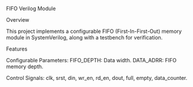 FIFO Verilog Module

Overview

This project implements a configurable FIFO (First-In-First-Out) memory module in SystemVerilog, along with a testbench for verification.

Features

Configurable Parameters: 
FIFO_DEPTH: Data width.
DATA_ADRR: FIFO memory depth.

Control Signals:
clk, srst, din, wr_en, rd_en, dout, full, empty, data_counter.

